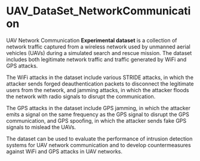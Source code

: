 # UAV_DataSet_NetworkCommunication

UAV Network Communication **Experimental dataset** is a collection of network traffic captured from a wireless network used by unmanned aerial vehicles (UAVs) during a simulated search and rescue mission. The dataset includes both legitimate network traffic and traffic generated by WiFi and GPS attacks.

The WiFi attacks in the dataset include various STRIDE attacks, in which the attacker sends forged deauthentication packets to disconnect the legitimate users from the network, and jamming attacks, in which the attacker floods the network with radio signals to disrupt the communication.

The GPS attacks in the dataset include GPS jamming, in which the attacker emits a signal on the same frequency as the GPS signal to disrupt the GPS communication, and GPS spoofing, in which the attacker sends fake GPS signals to mislead the UAVs.

The dataset can be used to evaluate the performance of intrusion detection systems for UAV network communication and to develop countermeasures against WiFi and GPS attacks in UAV networks.
